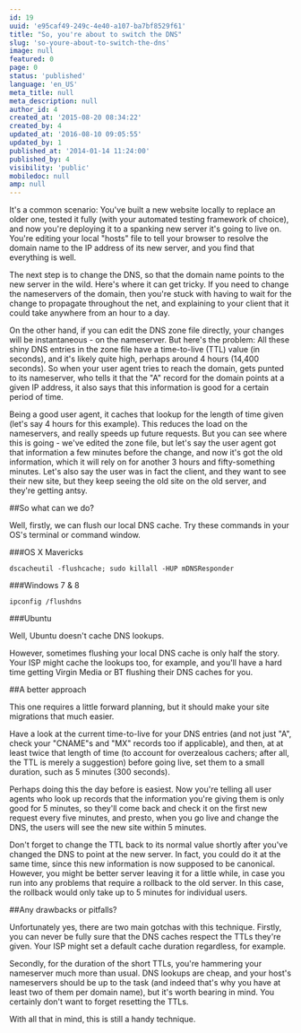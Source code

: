 ```yaml
---
id: 19
uuid: 'e95caf49-249c-4e40-a107-ba7bf8529f61'
title: "So, you're about to switch the DNS"
slug: 'so-youre-about-to-switch-the-dns'
image: null
featured: 0
page: 0
status: 'published'
language: 'en_US'
meta_title: null
meta_description: null
author_id: 4
created_at: '2015-08-20 08:34:22'
created_by: 4
updated_at: '2016-08-10 09:05:55'
updated_by: 1
published_at: '2014-01-14 11:24:00'
published_by: 4
visibility: 'public'
mobiledoc: null
amp: null
---
```


It's a common scenario: You've built a new website locally to replace an older one, tested it fully (with your automated testing framework of choice), and now you're deploying it to a spanking new server it's going to live on. You're editing your local "hosts" file to tell your browser to resolve the domain name to the IP address of its new server, and you find that everything is well.

The next step is to change the DNS, so that the domain name points to the new server in the wild. Here's where it can get tricky. If you need to change the nameservers of the domain, then you're stuck with having to wait for the change to propagate throughout the net, and explaining to your client that it could take anywhere from an hour to a day.

On the other hand, if you can edit the DNS zone file directly, your changes will be instantaneous - on the nameserver. But here's the problem: All these shiny DNS entries in the zone file have a time-to-live (TTL) value (in seconds), and it's likely quite high, perhaps around 4 hours (14,400 seconds). So when your user agent tries to reach the domain, gets punted to its nameserver, who tells it that the "A" record for the domain points at a given IP address, it also says that this information is good for a certain period of time.

Being a good user agent, it caches that lookup for the length of time given (let's say 4 hours for this example). This reduces the load on the nameservers, and really speeds up future requests. But you can see where this is going - we've edited the zone file, but let's say the user agent got that information a few minutes before the change, and now it's got the old information, which it will rely on for another 3 hours and fifty-something minutes. Let's also say the user was in fact the client, and they want to see their new site, but they keep seeing the old site on the old server, and they're getting antsy.

##So what can we do?

Well, firstly, we can flush our local DNS cache. Try these commands in your OS's terminal or command window.

###OS X Mavericks

    dscacheutil -flushcache; sudo killall -HUP mDNSResponder

###Windows 7 & 8

    ipconfig /flushdns

###Ubuntu

Well, Ubuntu doesn't cache DNS lookups.

However, sometimes flushing your local DNS cache is only half the story. Your ISP might cache the lookups too, for example, and you'll have a hard time getting Virgin Media or BT flushing their DNS caches for you.

##A better approach

This one requires a little forward planning, but it should make your site migrations that much easier.

Have a look at the current time-to-live for your DNS entries (and not just "A", check your "CNAME"s and "MX" records too if applicable), and then, at at least twice that length of time (to account for overzealous cachers; after all, the TTL is merely a suggestion) before going live, set them to a small duration, such as 5 minutes (300 seconds).

Perhaps doing this the day before is easiest. Now you're telling all user agents who look up records that the information you're giving them is only good for 5 minutes, so they'll come back and check it on the first new request every five minutes, and presto, when you go live and change the DNS, the users will see the new site within 5 minutes.

Don't forget to change the TTL back to its normal value shortly after you've changed the DNS to point at the new server. In fact, you could do it at the same time, since this new information is now supposed to be canonical. However, you might be better server leaving it for a little while, in case you run into any problems that require a rollback to the old server. In this case, the rollback would only take up to 5 minutes for individual users.

##Any drawbacks or pitfalls?

Unfortunately yes, there are two main gotchas with this technique. Firstly, you can never be fully sure that the DNS caches respect the TTLs they're given. Your ISP might set a default cache duration regardless, for example.

Secondly, for the duration of the short TTLs, you're hammering your nameserver much more than usual. DNS lookups are cheap, and your host's nameservers should be up to the task (and indeed that's why you have at least two of them per domain name), but it's worth bearing in mind. You certainly don't want to forget resetting the TTLs.

With all that in mind, this is still a handy technique.
